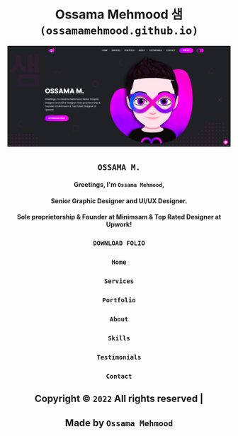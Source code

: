 <div align="center">

# Ossama Mehmood 샘 `(ossamamehmood.github.io)`

<p align="left">
  <img alt="" style="{max-height: 20px}" src="./img/Download Folio/Download Folio.png">
</p>
  
##                                                 `OSSAMA M.`
####                                              Greetings, I'm `Ossama Mehmood`, 
####                                              Senior Graphic Designer and UI/UX Designer. 
####                                              Sole proprietorship & Founder at Minimsam & Top Rated Designer at Upwork!
###                                              `DOWNLOAD FOLIO`

### `Home`
### `Services`
### `Portfolio`
### `About`
### `Skills`
### `Testimonials`
### `Contact`

## Copyright © `2022` All rights reserved | 
## Made by `Ossama Mehmood`
</div>
